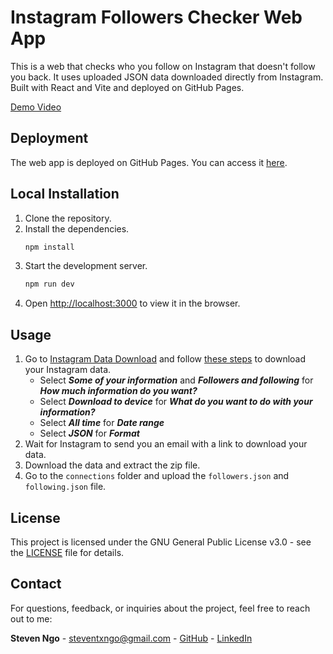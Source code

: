 # Instagram Followers Checker Web App

This is a web that checks who you follow on Instagram that doesn't follow you back. It uses uploaded JSON data downloaded directly from Instagram. Built with React and Vite and deployed on GitHub Pages.

[Demo Video](https://youtu.be/Pu4-YcPZ9DE)

## Deployment

The web app is deployed on GitHub Pages. You can access it [here](https://stevenxngo.github.io/igfollowers/).

## Local Installation

1. Clone the repository.
2. Install the dependencies.
    ```bash
    npm install
    ```
3. Start the development server.
    ```bash
    npm run dev
    ```
4. Open [http://localhost:3000](http://localhost:3000) to view it in the browser.


## Usage

1. Go to [Instagram Data Download](https://www.instagram.com/download/request/) and follow [these steps](https://help.instagram.com/181231772500920/?cms_platform=www&helpref=platform_switcher) to download your Instagram data.
    * Select ***Some of your information*** and ***Followers and following*** for ***How much information do you want?***
    * Select ***Download to device*** for ***What do you want to do with your information?***
    * Select ***All time*** for ***Date range***
    * Select ***JSON*** for ***Format***
2. Wait for Instagram to send you an email with a link to download your data.
3. Download the data and extract the zip file.
4. Go to the `connections` folder and upload the `followers.json` and `following.json` file.

## License

This project is licensed under the GNU General Public License v3.0 - see the [LICENSE](LICENSE) file for details.

## Contact

For questions, feedback, or inquiries about the project, feel free to reach out to me:

**Steven Ngo** - [steventxngo@gmail.com](mailto:steventxngo@gmail.com) - [GitHub](https://github.com/stevenxngo) - [LinkedIn](https://www.linkedin.com/in/stevenxngo/)
